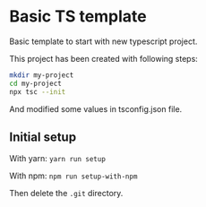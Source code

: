 # Basic TS template

Basic template to start with new typescript project.

This project has been created with following steps:

```bash
mkdir my-project
cd my-project
npx tsc --init
```
And modified some values in tsconfig.json file.

## Initial setup

With yarn: `yarn run setup`

With npm: `npm run setup-with-npm`

Then delete the `.git` directory.
